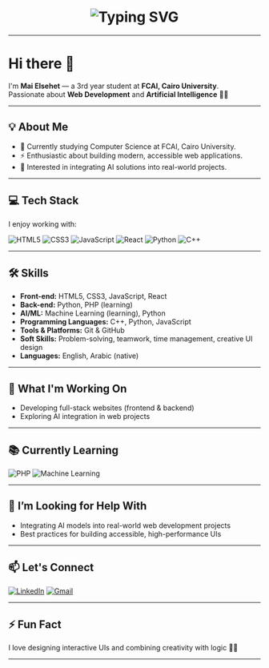 <h1 align="center">
  <img src="https://readme-typing-svg.demolab.com?font=Fira+Code&size=24&pause=1000&color=61DAFB&center=true&vCenter=true&width=435&lines=Hi+there+%F0%9F%91%8B+I'm+Mai+Elsehet;Frontend+Developer+%26+AI+Enthusiast;Welcome+to+my+GitHub+Profile!" alt="Typing SVG" />
</h1>

---

# Hi there 👋

I'm **Mai Elsehet** — a 3rd year student at **FCAI, Cairo University**.  
Passionate about **Web Development** and **Artificial Intelligence** 🤖✨

---

## 💡 About Me

- 🌱 Currently studying Computer Science at FCAI, Cairo University.
- ⚡ Enthusiastic about building modern, accessible web applications.
- 🎯 Interested in integrating AI solutions into real-world projects.

---

## 💻 Tech Stack

I enjoy working with:

![HTML5](https://img.shields.io/badge/HTML5-E34F26?style=for-the-badge&logo=html5&logoColor=white)
![CSS3](https://img.shields.io/badge/CSS3-1572B6?style=for-the-badge&logo=css3&logoColor=white)
![JavaScript](https://img.shields.io/badge/JavaScript-F7DF1E?style=for-the-badge&logo=javascript&logoColor=black)
![React](https://img.shields.io/badge/React-61DAFB?style=for-the-badge&logo=react&logoColor=black)
![Python](https://img.shields.io/badge/Python-3776AB?style=for-the-badge&logo=python&logoColor=white)
![C++](https://img.shields.io/badge/C%2B%2B-00599C?style=for-the-badge&logo=c%2B%2B&logoColor=white)

---

## 🛠️ Skills

- **Front-end:** HTML5, CSS3, JavaScript, React
- **Back-end:** Python, PHP (learning)
- **AI/ML:** Machine Learning (learning), Python 
- **Programming Languages:** C++, Python, JavaScript
- **Tools & Platforms:** Git & GitHub
- **Soft Skills:** Problem-solving, teamwork, time management, creative UI design
- **Languages:** English, Arabic (native)

---

## 🚀 What I'm Working On

- Developing full-stack websites (frontend & backend)
- Exploring AI integration in web projects

---

## 📚 Currently Learning

![PHP](https://img.shields.io/badge/PHP-777BB4?style=for-the-badge&logo=php&logoColor=white)
![Machine Learning](https://img.shields.io/badge/Machine%20Learning-009688?style=for-the-badge)

---

## 🤝 I’m Looking for Help With

- Integrating AI models into real-world web development projects
- Best practices for building accessible, high-performance UIs

---

## 📫 Let's Connect

[![LinkedIn](https://img.shields.io/badge/-LinkedIn-0077B5?style=for-the-badge&logo=linkedin&logoColor=white)](https://www.linkedin.com/in/mai-elsehet-2046b4327)
[![Gmail](https://img.shields.io/badge/-Email-D14836?style=for-the-badge&logo=gmail&logoColor=white)](mailto:maielsehet@gmail.com)

---

## ⚡ Fun Fact

I love designing interactive UIs and combining creativity with logic 🎨🧠

---

